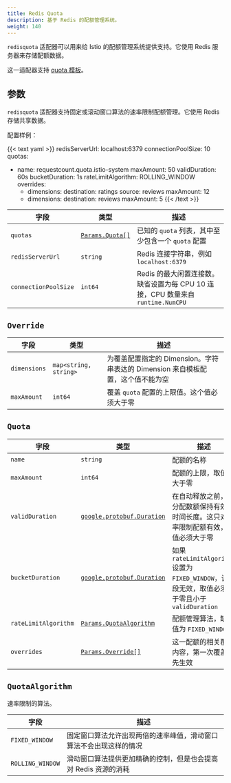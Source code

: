 ```yaml
---
title: Redis Quota
description: 基于 Redis 的配额管理系统。
weight: 140
---
```


`redisquota` 适配器可以用来给 Istio 的配额管理系统提供支持。它使用 Redis 服务器来存储配额数据。

这一适配器支持 [quota 模板](/zh/docs/reference/config/policy-and-telemetry/templates/quota/)。

## 参数

`redisquota` 适配器支持固定或滚动窗口算法的速率限制配额管理。它使用 Redis 存储共享数据。

配置样例：

{{< text yaml >}}
redisServerUrl: localhost:6379
connectionPoolSize: 10
quotas:
  - name: requestcount.quota.istio-system
    maxAmount: 50
    validDuration: 60s
    bucketDuration: 1s
    rateLimitAlgorithm: ROLLING_WINDOW
    overrides:
      - dimensions:
          destination: ratings
          source: reviews
        maxAmount: 12
      - dimensions:
          destination: reviews
        maxAmount: 5
{{< /text >}}

|字段|类型|描述|
|---|---|---|
|`quotas`|[`Params.Quota[]`](#quota)|已知的 `quota` 列表，其中至少包含一个 `quota` 配置|
|`redisServerUrl`|`string`|Redis 连接字符串，例如 `localhost:6379`|
|`connectionPoolSize`|`int64`|Redis 的最大闲置连接数。缺省设置为每 CPU 10 连接，CPU 数量来自 `runtime.NumCPU`|

## `Override`

|字段|类型|描述|
|---|---|---|
|`dimensions`|`map<string, string>`|为覆盖配置指定的 Dimension。字符串表达的 Dimension 来自模板配置，这个值不能为空|
|`maxAmount`|`int64`|覆盖 `quota` 配置的上限值。这个值必须大于零|

## `Quota`

|字段|类型|描述|
|---|---|---|
|`name`|`string`|配额的名称|
|`maxAmount`|`int64`|配额的上限，取值应大于零|
|`validDuration`|[`google.protobuf.Duration`](https://developers.google.com/protocol-buffers/docs/reference/google.protobuf)|在自动释放之前，已分配数额保持有效的时间长度。这只对速率限制配额有效，取值必须大于零|
|`bucketDuration`|[`google.protobuf.Duration`](https://developers.google.com/protocol-buffers/docs/reference/google.protobuf)|如果 `rateLimitAlgorithm` 设置为 `FIXED_WINDOW`，该字段无效，取值必须大于零且小于 `validDuration`|
|`rateLimitAlgorithm`|[`Params.QuotaAlgorithm`](#quotaalgorithm)|配额管理算法，缺省值为 `FIXED_WINDOW`|
|`overrides`|[`Params.Override[]`](#override)|这一配额的相关覆盖内容，第一次覆盖优先生效|

## `QuotaAlgorithm`

速率限制的算法。

|字段|描述|
|---|---|
|`FIXED_WINDOW`|固定窗口算法允许出现两倍的速率峰值，滑动窗口算法不会出现这样的情况|
|`ROLLING_WINDOW`|滑动窗口算法提供更加精确的控制，但是也会提高对 Redis 资源的消耗|
